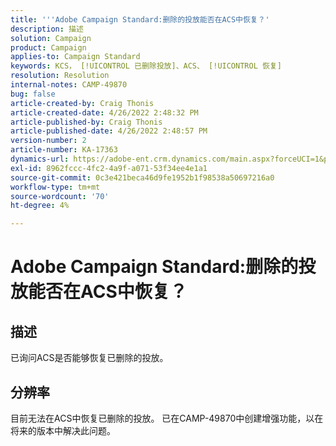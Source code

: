 ```yaml
---
title: '''Adobe Campaign Standard:删除的投放能否在ACS中恢复？'
description: 描述
solution: Campaign
product: Campaign
applies-to: Campaign Standard
keywords: KCS， [!UICONTROL 已删除投放]、ACS、 [!UICONTROL 恢复]
resolution: Resolution
internal-notes: CAMP-49870
bug: false
article-created-by: Craig Thonis
article-created-date: 4/26/2022 2:48:32 PM
article-published-by: Craig Thonis
article-published-date: 4/26/2022 2:48:57 PM
version-number: 2
article-number: KA-17363
dynamics-url: https://adobe-ent.crm.dynamics.com/main.aspx?forceUCI=1&pagetype=entityrecord&etn=knowledgearticle&id=376ea7ed-6fc5-ec11-a7b6-0022480a10ee
exl-id: 8962fccc-4fc2-4a9f-a071-53f34ee4e1a1
source-git-commit: 0c3e421beca46d9fe1952b1f98538a50697216a0
workflow-type: tm+mt
source-wordcount: '70'
ht-degree: 4%

---
```


# Adobe Campaign Standard:删除的投放能否在ACS中恢复？

## 描述


已询问ACS是否能够恢复已删除的投放。


## 分辨率


目前无法在ACS中恢复已删除的投放。 已在CAMP-49870中创建增强功能，以在将来的版本中解决此问题。
